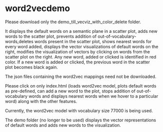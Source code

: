 # word2vecdemo

Please download only the demo_till_vecviz_with_color_delete folder.

It displays the default words on a semantic plane in a scatter plot, adds new words to the scatter plot, prevents addition of out-of-vocabulary-words,deletes words present in the scatter plot, shows nearest words for every word added, displays the vector visualizations of default words on the right, modifies the visualization of vectors by clicking on words from the scatter plot on the right. Any new word, added or clicked is identified in red color. If a new word is added or clicked, the previous word in the scatter plot becomes black again.

The json files containing the word2vec mappings need not be downloaded.

Please click on only index.html (loads word2vec model, plots default words as pre-defined, can add a new word to the plot, stops addition of out-of-vocabulary words and displays nearest words when we hover to a particular word) along with the other features.

Currently, the word2vec model with vocabulary size 77000 is being used.

The demo folder (no longer to be used) displays the vector representations of default words and adds new words to the visualization.
